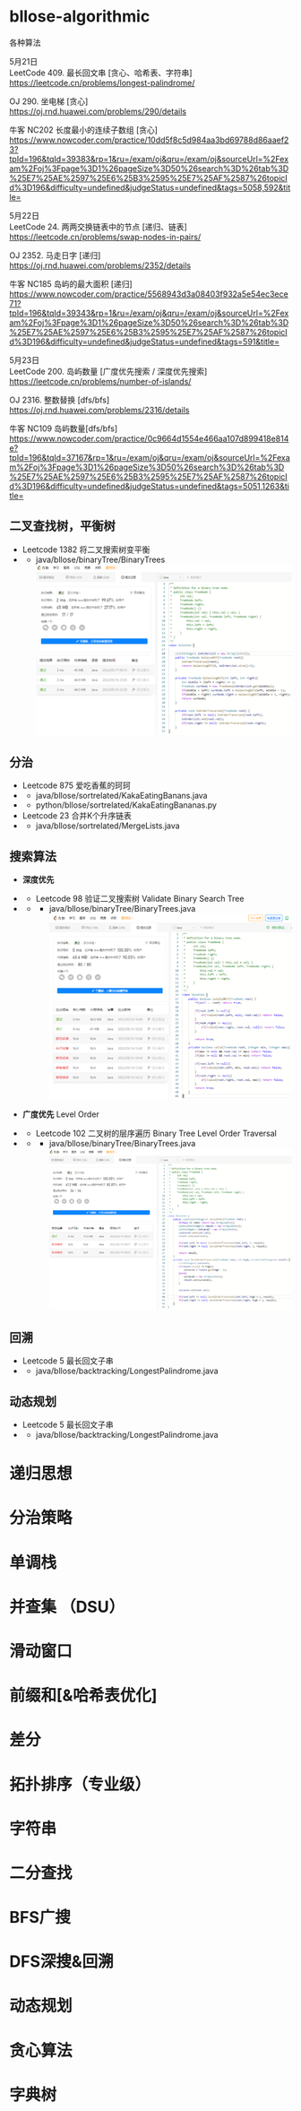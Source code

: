 # bllose-algorithmic
各种算法

5月21日  
LeetCode 409. 最长回文串 [贪心、哈希表、字符串]  
https://leetcode.cn/problems/longest-palindrome/  

OJ 290. 坐电梯 [贪心]  
https://oj.rnd.huawei.com/problems/290/details  

牛客 NC202 长度最小的连续子数组 [贪心]  
https://www.nowcoder.com/practice/10dd5f8c5d984aa3bd69788d86aaef23?tpId=196&tqId=39383&rp=1&ru=/exam/oj&qru=/exam/oj&sourceUrl=%2Fexam%2Foj%3Fpage%3D1%26pageSize%3D50%26search%3D%26tab%3D%25E7%25AE%2597%25E6%25B3%2595%25E7%25AF%2587%26topicId%3D196&difficulty=undefined&judgeStatus=undefined&tags=5058,592&title=  

5月22日  
LeetCode 24. 两两交换链表中的节点 [递归、链表]  
https://leetcode.cn/problems/swap-nodes-in-pairs/  

OJ 2352. 马走日字 [递归]  
https://oj.rnd.huawei.com/problems/2352/details  

牛客 NC185 岛屿的最大面积 [递归]  
https://www.nowcoder.com/practice/5568943d3a08403f932a5e54ec3ece71?tpId=196&tqId=39343&rp=1&ru=/exam/oj&qru=/exam/oj&sourceUrl=%2Fexam%2Foj%3Fpage%3D1%26pageSize%3D50%26search%3D%26tab%3D%25E7%25AE%2597%25E6%25B3%2595%25E7%25AF%2587%26topicId%3D196&difficulty=undefined&judgeStatus=undefined&tags=591&title=  

5月23日  
LeetCode 200. 岛屿数量 [广度优先搜索 / 深度优先搜索]  
https://leetcode.cn/problems/number-of-islands/  

OJ 2316. 整数替换 [dfs/bfs]  
https://oj.rnd.huawei.com/problems/2316/details  

牛客 NC109 岛屿数量[dfs/bfs]  
https://www.nowcoder.com/practice/0c9664d1554e466aa107d899418e814e?tpId=196&tqId=37167&rp=1&ru=/exam/oj&qru=/exam/oj&sourceUrl=%2Fexam%2Foj%3Fpage%3D1%26pageSize%3D50%26search%3D%26tab%3D%25E7%25AE%2597%25E6%25B3%2595%25E7%25AF%2587%26topicId%3D196&difficulty=undefined&judgeStatus=undefined&tags=5051,1263&title=  

## 二叉查找树，平衡树
- Leetcode 1382 将二叉搜索树变平衡  
- - java/bllose/binaryTree/BinaryTrees
![balanceBTS](https://github.com/Bllose/bllose-algorithmic/blob/main/src/main/java/bllose/binaryTree/resourses/balanceBTS.png)

## 分治  
- Leetcode 875 爱吃香蕉的珂珂 
- - java/bllose/sortrelated/KakaEatingBanans.java
- - python/bllose/sortrelated/KakaEatingBananas.py  
- Leetcode 23 合并K个升序链表  
- - java/bllose/sortrelated/MergeLists.java


## 搜索算法
- **深度优先** 
- - Leetcode 98 验证二叉搜索树 Validate Binary Search Tree
- - - java/bllose/binaryTree/BinaryTrees.java
![binaryTree](https://github.com/Bllose/bllose-algorithmic/blob/main/src/main/java/bllose/binaryTree/resourses/validBTS.png)  

- **广度优先** Level Order
- - Leetcode 102 二叉树的层序遍历 Binary Tree Level Order Traversal  
- - - java/bllose/binaryTree/BinaryTrees.java
![levelOrderTraversal](https://github.com/Bllose/bllose-algorithmic/blob/main/src/main/java/bllose/binaryTree/resourses/LevelOrderTraversal.png)

## 回溯 
- Leetcode 5 最长回文子串
- - java/bllose/backtracking/LongestPalindrome.java

## 动态规划
- Leetcode 5 最长回文子串
- - java/bllose/backtracking/LongestPalindrome.java


# 递归思想  
# 分治策略  
# 单调栈  
# 并查集 （DSU）
# 滑动窗口  
# 前缀和\[&哈希表优化\]
# 差分  
# 拓扑排序（专业级）
# 字符串  
# 二分查找
# BFS广搜
# DFS深搜&回溯  
# 动态规划  
# 贪心算法  
# 字典树  
